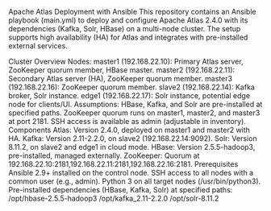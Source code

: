 Apache Atlas Deployment with Ansible
This repository contains an Ansible playbook (main.yml) to deploy and configure Apache Atlas 2.4.0 with its dependencies (Kafka, Solr, HBase) on a multi-node cluster. The setup supports high availability (HA) for Atlas and integrates with pre-installed external services.

Cluster Overview
Nodes:
master1 (192.168.22.10): Primary Atlas server, ZooKeeper quorum member, HBase master.
master2 (192.168.22.11): Secondary Atlas server (HA), ZooKeeper quorum member.
master3 (192.168.22.16): ZooKeeper quorum member.
slave2 (192.168.22.14): Kafka broker, Solr instance.
edge1 (192.168.22.17): Solr instance, potential edge node for clients/UI.
Assumptions:
HBase, Kafka, and Solr are pre-installed at specified paths.
ZooKeeper quorum runs on master1, master2, and master3 at port 2181.
SSH access is available as admin (adjustable in inventory).
Components
Atlas: Version 2.4.0, deployed on master1 and master2 with HA.
Kafka: Version 2.11-2.2.0, on slave2 (192.168.22.14:9092).
Solr: Version 8.11.2, on slave2 and edge1 in cloud mode.
HBase: Version 2.5.5-hadoop3, pre-installed, managed externally.
ZooKeeper: Quorum at 192.168.22.10:2181,192.168.22.11:2181,192.168.22.16:2181.
Prerequisites
Ansible 2.9+ installed on the control node.
SSH access to all nodes with a common user (e.g., admin).
Python 3 on all target nodes (/usr/bin/python3).
Pre-installed dependencies (HBase, Kafka, Solr) at specified paths:
/opt/hbase-2.5.5-hadoop3
/opt/kafka_2.11-2.2.0
/opt/solr-8.11.2
